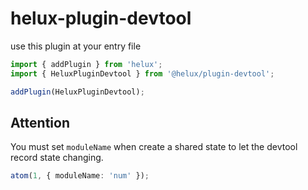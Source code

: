 # helux-plugin-devtool

use this plugin at your entry file

```ts
import { addPlugin } from 'helux';
import { HeluxPluginDevtool } from '@helux/plugin-devtool';

addPlugin(HeluxPluginDevtool);
```

## Attention

You must set `moduleName` when create a shared state to let the devtool record state changing.

```ts
atom(1, { moduleName: 'num' });
```
